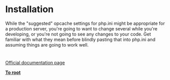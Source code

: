 # Installation





While the &quot;suggested&quot; opcache settings for php.ini might be appropriate for a production server, you&apos;re going to want to change several while you&apos;re developing, or you&apos;re not going to see any changes to your code. Get familiar with what they mean before blindly pasting that into php.ini and assuming things are going to work well.

  

#

[Official documentation page](https://www.php.net/manual/en/opcache.installation.php)

**[To root](/README.md)**